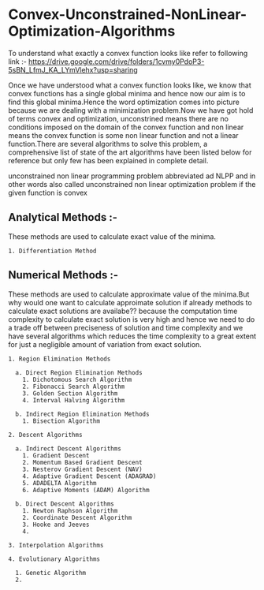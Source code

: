 # Convex-Unconstrained-NonLinear-Optimization-Algorithms
To understand what exactly a convex function looks like refer to following link :- https://drive.google.com/drive/folders/1cvmy0PdoP3-5sBN_LfmJ_KA_LYmVlehx?usp=sharing

Once we have understood what a convex function looks like, we know that convex functions has a single global minima and hence now our aim is to find this global minima.Hence the word optimization comes into picture because we are dealing with a minimization problem.Now we have got hold of terms convex and optimization, unconstrined means there are no conditions imposed on the domain of the convex function and non linear means the convex function is some non linear function and not a linear function.There are several algorithms to solve this problem, a comprehensive list of state of the art algorithms have been listed below for reference but only few has been explained in complete detail.

unconstrained non linear programming problem abbreviated ad NLPP and in other words also called unconstrained non linear optimization problem if the given function is convex  

##   Analytical Methods :- 
These methods are used to calculate exact value of the minima.

    1. Differentiation Method
##   Numerical Methods :-
These methods are used to calculate approximate value of the minima.But why would one want to calculate approimate solution if already methods to calculate exact solutions are availabe?? because the computation time complexity to calculate exact solution is very high and hence we need to do a trade off between preciseness of solution and time complexity and we have several algorithms which reduces the time complexity to a great extent for just a negligible amount of variation from exact solution.

    1. Region Elimination Methods

      a. Direct Region Elimination Methods
        1. Dichotomous Search Algorithm
        2. Fibonacci Search Algorithm
        3. Golden Section Algorithm
        4. Interval Halving Algorithm

      b. Indirect Region Elimination Methods
        1. Bisection Algorithm

    2. Descent Algorithms

      a. Indirect Descent Algorithms
        1. Gradient Descent
        2. Momentum Based Gradient Descent
        3. Nesterov Gradient Descent (NAV)
        4. Adaptive Gradient Descent (ADAGRAD)
        5. ADADELTA Algorithm
        6. Adaptive Moments (ADAM) Algorithm

      b. Direct Descent Algorithms
        1. Newton Raphson Algorithm
        2. Coordinate Descent Algorithm
        3. Hooke and Jeeves
        4. 

    3. Interpolation Algorithms

    4. Evolutionary Algorithms

      1. Genetic Algorithm
      2.  
